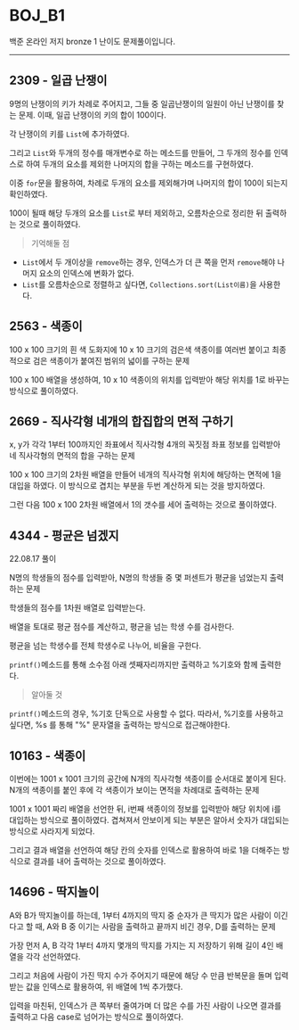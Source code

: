 # BOJ_B1
백준 온라인 저지 bronze 1 난이도 문제풀이입니다.

---

## 2309 - 일곱 난쟁이

9명의 난쟁이의 키가 차례로 주어지고, 그들 중 일곱난쟁이의 일원이 아닌 난쟁이를 찾는 문제. 이때, 일곱 난쟁이의 키의 합이 100이다.

각 난쟁이의 키를 `List`에 추가하였다. 

그리고 `List`와 두개의 정수를 매개변수로 하는 메소드를 만들어, 그 두개의 정수를 인덱스로 하여 두개의 요소를 제외한 나머지의 합을 구하는 메소드를 구현하였다.

이중 `for`문을 활용하여, 차례로 두개의 요소를 제외해가며 나머지의 합이 100이 되는지 확인하였다. 

100이 될때 해당 두개의 요소를 `List`로 부터 제외하고, 오름차순으로 정리한 뒤 출력하는 것으로 풀이하였다.

> 기억해둘 점
- `List`에서 두 개이상을 `remove`하는 경우, 인덱스가 더 큰 쪽을 먼저 `remove`해야 나머지 요소의 인덱스에 변화가 없다.
- `List`를 오름차순으로 정렬하고 싶다면, `Collections.sort(List이름)`을 사용한다.

## 2563 - 색종이

100 x 100 크기의 흰 색 도화지에 10 x 10 크기의 검은색 색종이를 여러번 붙이고 최종적으로 검은 색종이가 붙여진 범위의 넓이를 구하는 문제

100 x 100 배열을 생성하여, 10 x 10 색종이의 위치를 입력받아 해당 위치를 1로 바꾸는 방식으로 풀이하였다.

## 2669 - 직사각형 네개의 합집합의 면적 구하기

x, y가 각각 1부터 100까지인 좌표에서 직사각형 4개의 꼭짓점 좌표 정보를 입력받아 네 직사각형의 면적의 합을 구하는 문제

100 x 100 크기의 2차원 배열을 만들어 네개의 직사각형 위치에 해당하는 면적에 1을 대입을 하였다. 이 방식으로 겹치는 부분을 두번 계산하게 되는 것을 방지하였다.

그런 다음 100 x 100 2차원 배열에서 1의 갯수를 세어 출력하는 것으로 풀이하였다.

## 4344 - 평균은 넘겠지

22.08.17 풀이

N명의 학생들의 점수를 입력받아, N명의 학생들 중 몇 퍼센트가 평균을 넘었는지 출력하는 문제

학생들의 점수를 1차원 배열로 입력받는다.

배열을 토대로 평균 점수를 계산하고, 평균을 넘는 학생 수를 검사한다.

평균을 넘는 학생수를 전체 학생수로 나누어, 비율을 구한다.

`printf()`메소드를 통해 소수점 아래 셋째자리까지만 출력하고 %기호와 함께 출력한다.

> 알아둘 것

`printf()`메소드의 경우, %기호 단독으로 사용할 수 없다. 따라서, %기호를 사용하고 싶다면, %s 를 통해 "%" 문자열을 출력하는 방식으로 접근해야한다.

## 10163 - 색종이

이번에는 1001 x 1001 크기의 공간에 N개의 직사각형 색종이를 순서대로 붙이게 된다. N개의 색종이를 붙인 후에 각 색종이가 보이는 면적을 차례대로 출력하는 문제

1001 x 1001 짜리 배열을 선언한 뒤, i번째 색종이의 정보를 입력받아 해당 위치에 i를 대입하는 방식으로 풀이하였다. 겹쳐져서 안보이게 되는 부분은 알아서 숫자가 대입되는 방식으로 사라지게 되었다.

그리고 결과 배열을 선언하여 해당 칸의 숫자를 인덱스로 활용하여 바로 1을 더해주는 방식으로 결과를 내어 출력하는 것으로 풀이하였다.

## 14696 - 딱지놀이

A와 B가 딱지놀이를 하는데, 1부터 4까지의 딱지 중 순자가 큰 딱지가 많은 사람이 이긴다고 할 때, A와 B 중 이기는 사람을 출력하고 끝까지 비긴 경우, D를 출력하는 문제

가장 먼저 A, B 각각 1부터 4까지 몇개의 딱지를 가지는 지 저장하기 위해 길이 4인 배열을 각각 선언하였다.

그리고 처음에 사람이 가진 딱지 수가 주어지기 때문에 해당 수 만큼 반복문을 돌며 입력받는 값을 인덱스로 활용하여, 위 배열에 1씩 추가했다.

입력을 마친뒤, 인덱스가 큰 쪽부터 줄여가며 더 많은 수를 가진 사람이 나오면 결과를 출력하고 다음 case로 넘어가는 방식으로 풀이하였다.